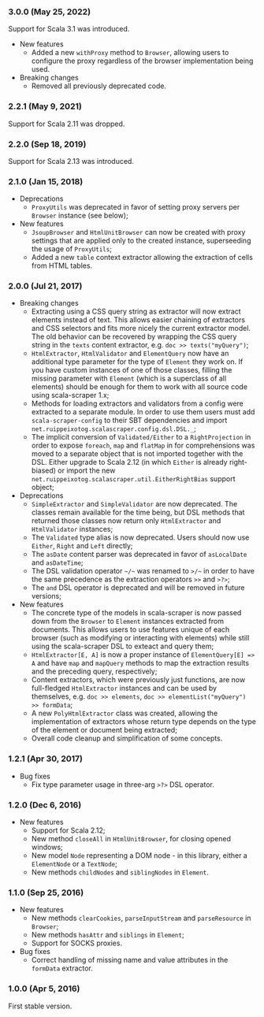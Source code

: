 ### 3.0.0 (May 25, 2022)

Support for Scala 3.1 was introduced.

- New features
  - Added a new `withProxy` method to `Browser`, allowing users to configure the proxy regardless of the browser
    implementation being used.
- Breaking changes
  - Removed all previously deprecated code.

### 2.2.1 (May 9, 2021)

Support for Scala 2.11 was dropped.

### 2.2.0 (Sep 18, 2019)

Support for Scala 2.13 was introduced.

### 2.1.0 (Jan 15, 2018)
 
- Deprecations
  - `ProxyUtils` was deprecated in favor of setting proxy servers per `Browser` instance (see below);
- New features
  - `JsoupBrowser` and `HtmlUnitBrowser` can now be created with proxy settings that are applied only to the created
    instance, superseeding the usage of `ProxyUtils`;
  - Added a new `table` context extractor allowing the extraction of cells from HTML tables.

### 2.0.0 (Jul 21, 2017)

- Breaking changes
  - Extracting using a CSS query string as extractor will now extract elements instead of text. This allows easier
    chaining of extractors and CSS selectors and fits more nicely the current extractor model. The old behavior can be
    recovered by wrapping the CSS query string in the `texts` content extractor, e.g. `doc >> texts("myQuery")`;
  - `HtmlExtractor`, `HtmlValidator` and `ElementQuery` now have an additional type parameter for the type of `Element`
    they work on. If you have custom instances of one of those classes, filling the missing parameter with `Element`
    (which is a superclass of all elements) should be enough for them to work with all source code using
    scala-scraper 1.x;
  - Methods for loading extractors and validators from a config were extracted to a separate module. In order to use
    them users must add `scala-scraper-config` to their SBT dependencies and import
    `net.ruippeixotog.scalascraper.config.dsl.DSL._`;
  - The implicit conversion of `Validated/Either` to a `RightProjection` in order to expose `foreach`, `map` and
    `flatMap` in for comprehensions was moved to a separate object that is not imported together with the DSL. Either
    upgrade to Scala 2.12 (in which `Either` is already right-biased) or import the new
    `net.ruippeixotog.scalascraper.util.EitherRightBias` support object;
- Deprecations
  - `SimpleExtractor` and `SimpleValidator` are now deprecated. The classes remain available for the time being, but DSL
    methods that returned those classes now return only `HtmlExtractor` and `HtmlValidator` instances;
  - The `Validated` type alias is now deprecated. Users should now use `Either`, `Right` and `Left` directly;
  - The `asDate` content parser was deprecated in favor of `asLocalDate` and `asDateTime`;
  - The DSL validation operator `~/~` was renamed to `>/~` in order to have the same precedence as the extraction
    operators `>>` and `>?>`;
  - The `and` DSL operator is deprecated and will be removed in future versions;
- New features
  - The concrete type of the models in scala-scraper is now passed down from the `Browser` to `Element` instances
    extracted from documents. This allows users to use features unique of each browser (such as modifying or interacting
    with elements) while still using the scala-scraper DSL to exteact and query them;
  - `HtmlExtractor[E, A]` is now a proper instance of `ElementQuery[E] => A` and have `map` and `mapQuery` methods to
    map the extraction results and the preceding query, respectively;
  - Content extractors, which were previously just functions, are now full-fledged `HtmlExtractor` instances and can be
    used by themselves, e.g. `doc >> elements`, `doc >> elementList("myQuery") >> formData`;
  - A new `PolyHtmlExtractor` class was created, allowing the implementation of extractors whose return type depends on
    the type of the element or document being extracted;
  - Overall code cleanup and simplification of some concepts.

### 1.2.1 (Apr 30, 2017)

- Bug fixes
  - Fix type parameter usage in three-arg `>?>` DSL operator.

### 1.2.0 (Dec 6, 2016)

- New features
  - Support for Scala 2.12;
  - New method `closeAll` in `HtmlUnitBrowser`, for closing opened windows;
  - New model `Node` representing a DOM node - in this library, either a `ElementNode` or a `TextNode`;
  - New methods `childNodes` and `siblingNodes` in `Element`.

### 1.1.0 (Sep 25, 2016)

- New features
  - New methods `clearCookies`, `parseInputStream` and `parseResource` in `Browser`;
  - New methods `hasAttr` and `siblings` in `Element`;
  - Support for SOCKS proxies.
- Bug fixes
  - Correct handling of missing name and value attributes in the `formData` extractor.

### 1.0.0 (Apr 5, 2016)

First stable version.
